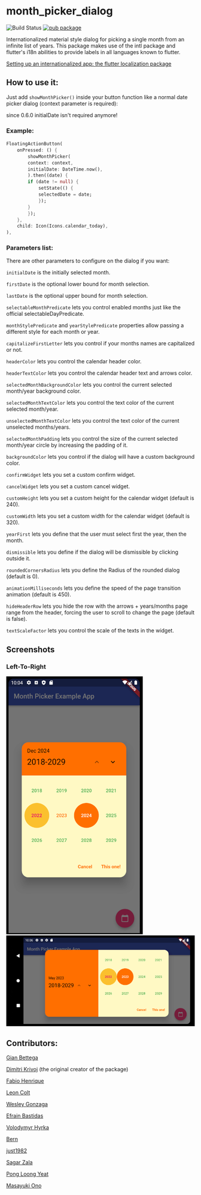 # month_picker_dialog
![Build Status](https://img.shields.io/github/actions/workflow/status/hmkrivoj/month_picker_dialog/dart.yml)
[![pub package](https://img.shields.io/pub/v/month_picker_dialog.svg)](https://pub.dev/packages/month_picker_dialog)

Internationalized material style dialog for picking a single month from an infinite list of years.
This package makes use of the intl package and flutter's i18n abilities to provide labels in all languages known to flutter.


[Setting up an internationalized app: the flutter localization package](https://flutter.io/docs/development/accessibility-and-localization/internationalization#setting-up-an-internationalized-app-the-flutter_localizations-package)

## How to use it:

Just add `showMonthPicker()` inside your button function like a normal date picker dialog (context parameter is required):

since 0.6.0 initialDate isn't required anymore!

### Example:

```dart
FloatingActionButton(
    onPressed: () {
        showMonthPicker(
        context: context,
        initialDate: DateTime.now(),
        ).then((date) {
        if (date != null) {
            setState(() {
            selectedDate = date;
            });
        }
        });
    },
    child: Icon(Icons.calendar_today),
),

```

### Parameters list:

There are other parameters to configure on the dialog if you want:

`initialDate` is the initially selected month.

`firstDate` is the optional lower bound for month selection.

`lastDate` is the optional upper bound for month selection.

`selectableMonthPredicate` lets you control enabled months just like the official selectableDayPredicate.

`monthStylePredicate` and `yearStylePredicate` properties allow passing a different style for each month or year.

`capitalizeFirstLetter` lets you control if your months names are capitalized or not.

`headerColor` lets you control the calendar header color.

`headerTextColor` lets you control the calendar header text and arrows color.

`selectedMonthBackgroundColor` lets you control the current selected month/year background color.

`selectedMonthTextColor` lets you control the text color of the current selected month/year.

`unselectedMonthTextColor` lets you control the text color of the current unselected months/years.

`selectedMonthPadding` lets you control the size of the current selected month/year circle by increasing the padding of it.

`backgroundColor` lets you control if the dialog will have a custom background color.

`confirmWidget` lets you set a custom confirm widget.

`cancelWidget` lets you set a custom cancel widget.

`customHeight` lets you set a custom height for the calendar widget (default is 240).

`customWidth` lets you set a custom width for the calendar widget (default is 320).

`yearFirst` lets you define that the user must select first the year, then the month.

`dismissible` lets you define if the dialog will be dismissible by clicking outside it.

`roundedCornersRadius` lets you define the Radius of the rounded dialog (default is 0).

`animationMilliseconds` lets you define the speed of the page transition animation (default is 450).

`hideHeaderRow` lets you hide the row with the arrows + years/months page range from the header, forcing the user to scroll to change the page (default is false).

`textScaleFactor` lets you control the scale of the texts in the widget.

## Screenshots
### Left-To-Right
![LTR portrait](screenshots/ltr_portrait.png)
![LTR landscape](screenshots/ltr_landscape.png)


## Contributors:
[Gian Bettega](https://github.com/Macacoazul01)

[Dimitri Krivoj](https://github.com/hmkrivoj) (the original creator of the package)

[Fabio Henrique](https://github.com/FabioClem)

[Leon Colt](https://github.com/LeonColt)

[Wesley Gonzaga](https://github.com/wesleygonalv)

[Efrain Bastidas](https://github.com/Wolfteam)

[Volodymyr Hyrka](https://github.com/Vov4yk)

[Bern](https://github.com/Berneyw)

[just1982](https://github.com/just1982)

[Sagar Zala](https://github.com/sagarzala123)

[Pong Loong Yeat](https://github.com/pongloongyeat)

[Masayuki Ono](https://github.com/mono0926)
